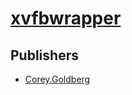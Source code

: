 # [xvfbwrapper](https://pypi.org/project/xvfbwrapper)



## Publishers
- [Corey.Goldberg](https://pypi.org/user/Corey.Goldberg)

